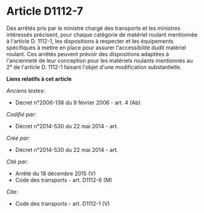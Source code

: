 # Article D1112-7

Des arrêtés pris par le ministre chargé des transports et les ministres intéressés précisent, pour chaque catégorie de
matériel roulant mentionnée à l'article D. 1112-1, les dispositions à respecter et les équipements spécifiques à mettre en
place pour assurer l'accessibilité dudit matériel roulant. Ces arrêtés peuvent prévoir des dispositions adaptées à
l'ancienneté de leur conception pour les matériels roulants mentionnés au 2° de l'article D. 1112-1 faisant l'objet d'une
modification substantielle.

**Liens relatifs à cet article**

_Anciens textes_:

  - Décret n°2006-138 du 9 février 2006 - art. 4 (Ab)

_Codifié par_:

  - Décret n°2014-530 du 22 mai 2014 - art.

_Créé par_:

  - Décret n°2014-530 du 22 mai 2014 - art.

_Cité par_:

  - Arrêté du 18 décembre 2015 (V)
  - Code des transports - art. D1112-6 (M)

_Cite_:

  - Code des transports - art. D1112-1 (V)
